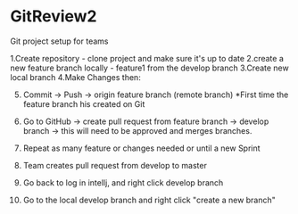 # GitReview2
Git project setup for teams

1.Create repository - clone project and make sure it's up to date
2.create a new feature branch locally - feature1 from the develop branch
3.Create new local branch
4.Make Changes then:

5.  Commit -> Push -> origin feature branch (remote branch)
        *First time the feature branch his created on Git


6. Go to GitHub -> create pull request from feature branch -> develop branch -> this will need to be approved and merges
 branches.


7. Repeat as many feature or changes needed or until a new Sprint

8. Team creates pull request from develop to master

9. Go back to log in intellj, and right click develop branch
10. Go to the local develop branch and right click "create a new branch"
